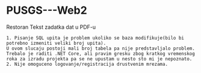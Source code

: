 # PUSGS---Web2
Restoran
Tekst zadatka dat u PDF-u

    1. Pisanje SQL upita je problem ukoliko se baza modifikuje(bilo bi potrebno izmeniti veliki broj upita).
    U ovom slucaju postoji mali broj tabela pa nije predstavljalo problem.
    Trebalo je raditi .NET Core, ali pravim gresku zbog kratkog vremenskog roka za izradu projekta pa se ne upustam u nesto sto mi je nepoznato.
    2. Nije omoguceno logovanje/registracija drustvenim mrezama.
